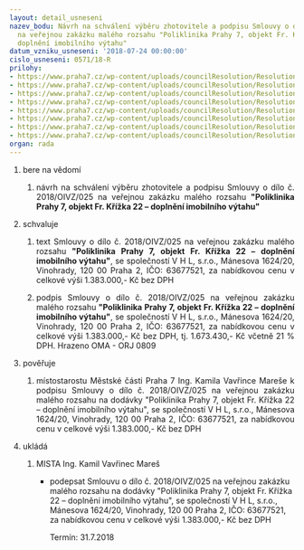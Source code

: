 ```yaml
---
layout: detail_usneseni
nazev_bodu: Návrh na schválení výběru zhotovitele a podpisu Smlouvy o dílo č. 2018/OIVZ/025
  na veřejnou zakázku malého rozsahu "Poliklinika Prahy 7, objekt Fr. Křížka 22 –
  doplnění imobilního výtahu"
datum_vzniku_usneseni: '2018-07-24 00:00:00'
cislo_usneseni: 0571/18-R
prilohy:
- https://www.praha7.cz/wp-content/uploads/councilResolution/Resolutions/30114/export/1Duvodovazprava~378334.docx
- https://www.praha7.cz/wp-content/uploads/councilResolution/Resolutions/30114/export/5Ocenenypolozkovyrozpocetcenovaatechnickaspecifikace~378330.xlsx
- https://www.praha7.cz/wp-content/uploads/councilResolution/Resolutions/30114/export/6Technickaspecifikacevytahu~378329.docx
- https://www.praha7.cz/wp-content/uploads/councilResolution/Resolutions/30114/export/7Stavebnipovoleni~378328.pdf
- https://www.praha7.cz/wp-content/uploads/councilResolution/Resolutions/30114/export/8Vyzvakpodaninabidky~378327.pdf
- https://www.praha7.cz/wp-content/uploads/councilResolution/Resolutions/30114/export/9UdajezregistruplatcuDPH~378326.pdf
- https://www.praha7.cz/wp-content/uploads/councilResolution/Resolutions/30114/export/10VypiszORVHLsro~378325.pdf
- https://www.praha7.cz/wp-content/uploads/councilResolution/Resolutions/30114/export/export~379001.pdf
organ: rada
---
```

<ol class="urzList_view" id="urzList">
<li class="urzClass1" id=""><span name="1">bere na vědomí</span> 
<ol class="urzOlClass">
<li class="urzClass2" style="text-align: justify;" id=""><span><p style="text-align: justify;" data-mce-style="text-align: justify;">návrh na schválení výběru zhotovitele a podpisu Smlouvy o dílo č. 2018/OIVZ/025 na veřejnou zakázku malého rozsahu <strong>"Poliklinika Prahy 7, objekt Fr. Křížka 22 – doplnění imobilního výtahu"</strong></p></span></li></ol></li>
<li class="urzClass1" id=""><span name="24">schvaluje</span> 
<ol class="urzOlClass">
<li class="urzClass2" style="text-align: justify;" id=""><span><p style="text-align: justify;" data-mce-style="text-align: justify;">text Smlouvy o dílo č. 2018/OIVZ/025 na veřejnou zakázku malého rozsahu<strong style="text-align: justify;" data-mce-style="text-align: justify;"> "Poliklinika Prahy 7, objekt Fr. Křížka 22 – doplnění imobilního výtahu"</strong>, se společností V H L, s.r.o., Mánesova 1624/20, Vinohrady, 120 00 Praha 2, IČO: 63677521, za nabídkovou cenu v celkové výši 1.383.000,- Kč bez DPH<br></p></span></li>
<li class="urzClass2" style="text-align: justify;" id=""><span><p style="text-align: justify;" data-mce-style="text-align: justify;">podpis Smlouvy o dílo č.&nbsp;2018/OIVZ/025 na veřejnou zakázku malého rozsahu<strong style="text-align: justify;" data-mce-style="text-align: justify;"> "Poliklinika Prahy 7, objekt Fr. Křížka 22 – doplnění imobilního výtahu"</strong>, se společností V H L, s.r.o., Mánesova 1624/20, Vinohrady, 120 00 Praha 2, IČO: 63677521, za nabídkovou cenu v celkové výši 1.383.000,- Kč bez DPH, tj. 1.673.430,- Kč včetně 21 % DPH. Hrazeno OMA - ORJ 0809<br></p></span></li></ol></li>
<li class="urzClass1" id=""><span name="16">pověřuje</span> 
<ol class="urzOlClass">
<li class="urzClass2" style="text-align: justify;" id=""><span><p style="text-align: justify;" data-mce-style="text-align: justify;">místostarostu Městské části Praha 7 Ing. Kamila Vavřince Mareše k podpisu Smlouvy o dílo č. 2018/OIVZ/025 na veřejnou zakázku malého rozsahu na dodávky "Poliklinika Prahy 7, objekt Fr. Křížka 22 – doplnění imobilního výtahu", se společností V H L, s.r.o., Mánesova 1624/20, Vinohrady, 120 00 Praha 2, IČO: 63677521, za nabídkovou cenu v celkové výši 1.383.000,- Kč bez DPH<br></p></span>
</li></ol></li><li class="urzClass1" id="urzUkoly"><span name="1">ukládá</span><ol class="urzOlClass"><li class="urzClass2"><span><p>MISTA Ing. Kamil Vavřinec Mareš</p></span><ul class="urzUlClass"><li class="urzClass3"><span><p>podepsat Smlouvu o dílo č. 2018/OIVZ/025 na veřejnou zakázku malého rozsahu na dodávky "Poliklinika Prahy 7, objekt Fr. Křížka 22 – doplnění imobilního výtahu", se společností V H L, s.r.o., Mánesova 1624/20, Vinohrady, 120 00 Praha 2, IČO: 63677521, za nabídkovou cenu v celkové výši 1.383.000,- Kč bez DPH</p></span><span class="urzUkolTermin">  Termín:&nbsp;31.7.2018</span></li></ul></li></ol></li>
</ol>